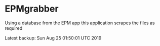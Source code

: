# EPMgrabber
Using a database from the EPM app this application scrapes the files as required


Latest backup: Sun Aug 25 01:50:01 UTC 2019
